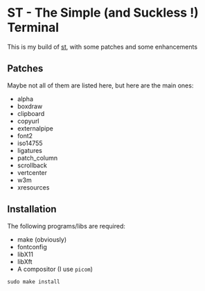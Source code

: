 # ST - The Simple (and Suckless !) Terminal

This is my build of [st](https://st.suckless.org), with some patches and some enhancements

## Patches

Maybe not all of them are listed here, but here are the main ones:
- alpha
- boxdraw
- clipboard
- copyurl
- externalpipe
- font2
- iso14755
- ligatures
- patch_column
- scrollback
- vertcenter
- w3m
- xresources

## Installation

The following programs/libs are required:
- make (obviously)
- fontconfig
- libX11
- libXft
- A compositor (I use `picom`)

```
sudo make install
```
